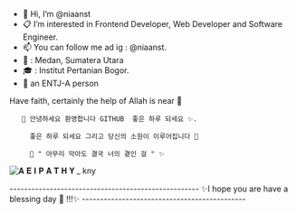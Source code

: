 - 👋 Hi, I’m @niaanst
- :clipboard: I’m interested in Frontend Developer, Web Developer and Software Engineer.
- 📫 You can follow me ad ig : @niaanst.
- :house_with_garden: : Medan, Sumatera Utara
- :mortar_board: : Institut Pertanian Bogor.
- :tanabata_tree: an ENTJ-A person


Have faith, certainly the help of Allah is near 🌿




       🙋 안녕하세요 환영합니다 GITHUB  좋은 하루 되세요 ✨.
       
         좋은 하루 되세요 그리고 당신의 소원이 이루어집니다 🌸
         
         💫 " 아무리 막아도 결국 너의 곁인 걸 " ✨
       
       
        
   ![𝐀 𝐄 𝐈 𝐏 𝐀 𝐓 𝐇 𝐘 _ kny](https://user-images.githubusercontent.com/57323931/122678453-31665880-d211-11eb-9067-0de07901e1f7.gif)








---------------------------------------------------- ✨I hope you are have a blessing day :ear_of_rice: !!!✨ ---------------------------------------------



